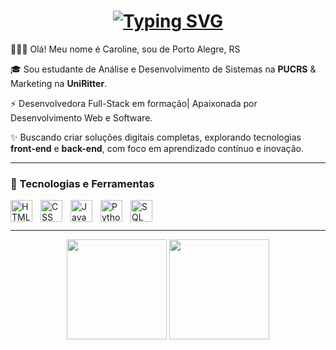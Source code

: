 <h1 align="center">
  <a href="https://git.io/typing-svg">
    <img src="https://readme-typing-svg.herokuapp.com?font=Capriola&pause=94e2d5&color=c792ea&center=true&vCenter=true&random=true&width=435&separator=%3C&lines=console.log(%22Hello%2C+World!%22);%3CSystem.out.println(%22Hello%2C+World!%22);%3Cprint(%22Hello%2C+World!%22)" alt="Typing SVG" />
  </a>
</h1>

🙋🏻‍♀️ Olá! Meu nome é Caroline, sou de Porto Alegre, RS  

🎓 Sou estudante de Análise e Desenvolvimento de Sistemas na **PUCRS** & Marketing na **UniRitter**.

⚡ Desenvolvedora Full-Stack em formação| Apaixonada por Desenvolvimento Web e Software.

✨ Buscando criar soluções digitais completas, explorando tecnologias **front-end** e **back-end**, com foco em aprendizado contínuo e inovação.

---

### 🤖 Tecnologias e Ferramentas

<img 
  align="left" 
  alt="HTML"
  title="HTML" 
  width="35px" 
  style="padding-right: 10px;" 
  src="https://cdn.jsdelivr.net/gh/devicons/devicon@latest/icons/html5/html5-original.svg" 
/>
<img 
  align="left" 
  alt="CSS" 
  title="CSS"
  width="35px" 
  style="padding-right: 10px;" 
  src="https://cdn.jsdelivr.net/gh/devicons/devicon@latest/icons/css3/css3-original.svg" 
/>
<img 
  align="left" 
  alt="JavaScript" 
  title="JavaScript"
  width="35px" 
  style="padding-right: 10px;" 
  src="https://cdn.jsdelivr.net/gh/devicons/devicon@latest/icons/javascript/javascript-original.svg" 
/>
<img 
  align="left" 
  alt="Python" 
  title="Python"
  width="35px" 
  style="padding-right: 10px;" 
  src="https://cdn.jsdelivr.net/gh/devicons/devicon@latest/icons/python/python-original.svg" 
/>
<img 
  align="left" 
  alt="SQL" 
  title="SQL"
  width="35px" 
  style="padding-right: 10px;" 
  src="https://cdn.jsdelivr.net/gh/devicons/devicon@latest/icons/azuresqldatabase/azuresqldatabase-original.svg" 
/>

<br/>
<br/>

---

<div align="center">
  <img height="160em" src="https://github-readme-stats.vercel.app/api?username=carolinersant&show_icons=true&theme=nightowl&include_all_commits=true&locale=pt-br"/> 
  <img height="160em" src="https://github-readme-stats.vercel.app/api/top-langs/?username=carolinersant&theme=nightowl&layout=compact&custom_title=Tecnologias&langs_count=9" 
  />
</div>

